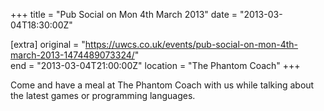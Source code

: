 +++
title = "Pub Social on Mon 4th March 2013"
date = "2013-03-04T18:30:00Z"

[extra]
original = "https://uwcs.co.uk/events/pub-social-on-mon-4th-march-2013-1474489073324/"    
end = "2013-03-04T21:00:00Z"
location = "The Phantom Coach"
+++

Come and have a meal at The Phantom Coach with us while talking about the latest games or programming languages.

